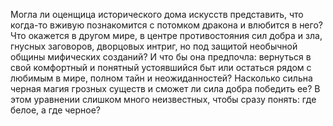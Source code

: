 <!--2025-05-12 00:34:41--><!--pdate:2025-03-26-->
Могла ли оценщица исторического дома искусств представить, что когда-то вживую познакомится с потомком дракона и влюбится в него? Что окажется в другом мире, в центре противостояния сил добра и зла, гнусных заговоров, дворцовых интриг, но под защитой необычной общины мифических созданий? И что бы она предпочла: вернуться в свой комфортный и понятный устоявшийся быт или остаться рядом с любимым в мире, полном тайн и неожиданностей?
Насколько сильна черная магия грозных существ и сможет ли сила добра победить ее?
В этом уравнении слишком много неизвестных, чтобы сразу понять: где белое, а где черное?